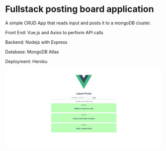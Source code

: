 # Fullstack posting board application

A simple CRUD App that reads input and posts it to a mongoDB cluster.

Front End: Vue.js and Axios to perform API calls

Backend: Nodejs with Express

Database: MongoDB Atlas

Deployment: Heroku


![](MEVN%20post%20app.png)
